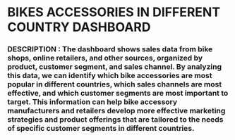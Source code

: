 
# BIKES ACCESSORIES IN DIFFERENT COUNTRY DASHBOARD


### DESCRIPTION :  The dashboard shows sales data from bike shops, online retailers, and other sources, organized by product, customer segment, and sales channel. By analyzing this data, we can identify which bike accessories are most popular in different countries, which sales channels are most effective, and which customer segments are most important to target. This information can help bike accessory manufacturers and retailers develop more effective marketing strategies and product offerings that are tailored to the needs of specific customer segments in different countries. 

